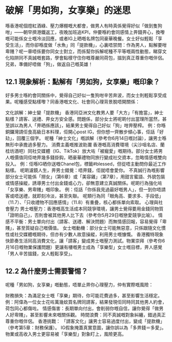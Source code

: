 # 破解「男如狗，女享樂」的迷思
喺香港呢個燈紅酒綠、壓力爆棚嘅大都會，做男人有時真係覺得好似「做到隻狗咁」——朝早擠港鐵返工，夜晚加班追KPI，仲要喺約會同感情上畀錢畀心，換嚟嘅可能係女士嘅冷淡回應，或者IG上晒嘅名牌包同豪華晚餐。女士好似輕鬆「享受生活」，而你卻喺度做「水魚」同「提款機」，心裏唔禁問：作為男人，點解要咁卑賤？呢一章唔係要你同女士對立，而係幫你拆解呢種不平等嘅兩性動態，睇穿文化陷阱同不真誠嘅套路，學會點樣守住你嘅尊嚴同荷包，搵到真正尊重你嘅伴侶。兄弟，準備好唔做「狗」，做返自己嘅英雄！

## 12.1 現象解析：點解有「男如狗，女享樂」嘅印象？
好多男士喺約會同關係中，覺得自己好似一隻狗咁辛苦奔波，而女士則輕鬆享受成果。呢種感受點樣嚟？同香港嘅文化、社會同心理背景脫唔開關係：

文化誤解：紳士變「提款機」
香港同亞洲文化教男人要「大方」「有擔當」，紳士點樣？請客、送禮、畀女方安全感。問題係，部分女士將呢啲付出當理所當然，甚至誤以為男人「畀晒係應該」，結果男士覺得自己好似「狗」咁畀壓榨。
例：你喺銅鑼灣請佢食高級日本料理，佢開心post IG，但你想一齊散步傾心事，佢話「好攰」，回覆三個字。
呢種「紳士文化」嘅誤解（參考你6月14日嘅討論），讓男士喺無形中承擔過多壓力。
消費主義嘅推波助瀾
香港嘅高消費環境（尖沙咀名店、蘭桂坊酒吧）同社交媒體（IG、TikTok）放大咗「被寵愛」嘅期待。部分女士將男人嘅價值同佢哋畀幾多錢掛鈎，晒豪華禮物同旅行變成社交資本，忽略情感嘅雙向投入。
例：佢喺IG晒你送嘅Chanel包，標籤#blessed，但從唔主動問你最近工作點樣。
呢啲濾鏡人生，畀男士錯覺：唔畀錢，佢就唔會愛你。
不真誠行為嘅影響
部分女士可能係「撈女」（第6章）或「美容雞」（第7章），用甜言蜜語、外貌包裝或情感操縱，誘導男士付出金錢或心力，卻無意建立真誠關係。呢啲行為強化咗「女享樂、男卑賤」嘅印象。
例：佢話「你係我見過最好嘅男人」，但一到你唔請客或唔送禮，就即刻冷淡，甚至失聯。
呢類行為同「眼角高、要求多、手段低」（11.7）、「只收禮物不回應感情」（11.8）有重疊，核心都係單向索取。
心理與社會壓力
男士嘅壓力：香港嘅高生活成本同競爭環境，讓男士覺得要用金錢同物質「證明自己」，否則會被其他男人比下去（參考你5月29日嘅戀愛競爭比喻）。
情感不平衡：男士單向付出（請客、送禮、解決問題）而無情感回報，容易覺得「卑賤」，甚至質疑自己嘅價值。
女士嘅動機：部分女士可能無惡意，只係跟隨文化慣性或社交媒體嘅期待，但亦有少數人故意操縱，利用男士嘅慷慨。
香港獨特現象
快節奏生活同高消費文化，讓「請客」變成男士嘅壓力測試。物業崇拜（參考你6月16日嘅物業保護問題）更讓有樓嘅男士成為「享樂型」女士嘅目標，畀人感覺「男人辛苦搵錢，女人輕鬆享受」。

## 12.2 為什麼男士需要警惕？
呢種「男如狗，女享樂」嘅動態，唔單止畀你心理壓力，仲有實際嘅風險：

財務損失：為滿足女士嘅「享樂」期待，你可能花費過多，甚至影響生活穩定。
例：阿偉為一位女士花咗萬幾蚊買名牌同請客，結果發現佢同時同其他男人約會，荷包同心都傷咗。
情感傷害：長期單向付出，會削弱你嘅自信，讓你覺得「做男人好卑賤」，甚至影響未來嘅關係觀。
時間浪費：同不真誠嘅對象糾纏，錯過真正尊重你嘅伴侶。
香港挑戰：
「請客文化」讓男士容易過度付出，變成「提款機」（參考第5章：財務保護）。
IG假象掩蓋真實意圖，讓你誤以為「多畀錢＝多愛」。
物業或高收入男士更容易被「享樂型」對象盯上，風險更高。
